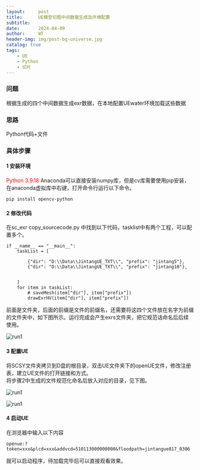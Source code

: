 ```yaml
---
layout:     post
title:      UE模型切图中间数据生成及环境配置
subtitle:   
date:       2024-04-09
author:     WT
header-img: img/post-bg-universe.jpg
catalog: true
tags:
    - UE
    - Python
    - 切片   
---
```


### 问题
根据生成的四个中间数据生成exr数据，在本地配置UEwater环境加载这些数据

### 思路

Python代码+文件

### 具体步骤 
#### 1 安装环境
<font color=red> Python 3.9.18</font>
Anaconda可以直接安装numpy库，但是cv库需要使用pip安装，在anaconda虚拟库中右键，打开命令行运行以下命令。  
```
pip install opencv-python
```   

#### 2 修改代码  
在sc_exr copy_sourcecode.py 中找到以下代码，tasklist中有两个工程，可以配置多个。

```
if __name__ == "__main__":
    taskList = [
        
        {"dir": "D:\\Data\\JintangUE_TXT\\", "prefix": "jintang5"},
        {"dir": "D:\\Data\\JintangUE_TXT\\", "prefix": "jintang10"},


    ]
    for item in taskList:
        # saveMesh(item["dir"], item["prefix"])
        drawExrHV(item["dir"], item["prefix"])
```   
前面是文件夹，后面的前缀是文件的前缀名，还需要将这四个文件放在名字为前缀的文件夹中，如下图所示。运行完成会产生exrs文件夹，把它规范话命名后后续使用。  

![run1](http://www.spatial.pro/img/uefile_1.png)  

#### 3 配置UE
将SCSY文件夹拷贝到D盘的根目录，双击UE文件夹下的openUE文件，修改注册表，建立UE文件的打开链接和方式。     
将步骤2中生成的文件规范化命名后放入对应的目录，见下图。  

![run1](http://www.spatial.pro/img/uefile_2.png)   

![run1](http://www.spatial.pro/img/uefile_3.png) 

#### 4 启动UE
在浏览器中输入以下内容
```
openue:?token=xxx&plcd=xxx&addvcd=510113000000000&floodpath=jintangue817_0306
```
就可以启动程序，待加载完毕后可以直接观看效果。

